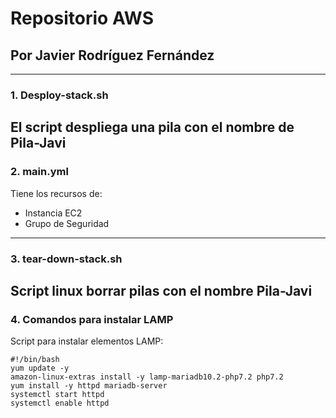 # Repositorio AWS 
## Por Javier Rodríguez Fernández
---
### 1. Desploy-stack.sh
El script despliega una pila con el nombre de Pila-Javi
---
### 2. main.yml 
Tiene los recursos de:
- Instancia EC2
- Grupo de Seguridad
---
### 3. tear-down-stack.sh 
Script linux borrar pilas con el nombre Pila-Javi
---
### 4. Comandos para instalar LAMP
Script para instalar elementos LAMP:
~~~
#!/bin/bash
yum update -y
amazon-linux-extras install -y lamp-mariadb10.2-php7.2 php7.2
yum install -y httpd mariadb-server
systemctl start httpd
systemctl enable httpd
~~~
